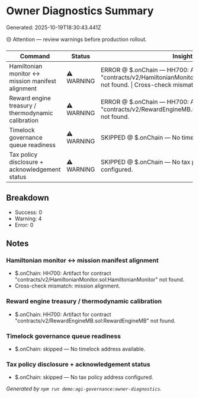 # Owner Diagnostics Summary

Generated: 2025-10-19T18:30:43.441Z

🟡 Attention — review warnings before production rollout.

| Command | Status | Insight | Duration |
| --- | --- | --- | --- |
| Hamiltonian monitor ↔ mission manifest alignment | ⚠️ WARNING | ERROR @ $.onChain — HH700: Artifact for contract "contracts/v2/HamiltonianMonitor.sol:HamiltonianMonitor" not found. \| Cross-check mismatch: mission alignment. | 5.00 s |
| Reward engine treasury / thermodynamic calibration | ⚠️ WARNING | ERROR @ $.onChain — HH700: Artifact for contract "contracts/v2/RewardEngineMB.sol:RewardEngineMB" not found. | 4.68 s |
| Timelock governance queue readiness | ⚠️ WARNING | SKIPPED @ $.onChain — No timelock address available. | 3.86 s |
| Tax policy disclosure + acknowledgement status | ⚠️ WARNING | SKIPPED @ $.onChain — No tax policy address configured. | 3.79 s |

## Breakdown

- Success: 0
- Warning: 4
- Error: 0

## Notes

### Hamiltonian monitor ↔ mission manifest alignment
- $.onChain: HH700: Artifact for contract "contracts/v2/HamiltonianMonitor.sol:HamiltonianMonitor" not found.
- Cross-check mismatch: mission alignment.

### Reward engine treasury / thermodynamic calibration
- $.onChain: HH700: Artifact for contract "contracts/v2/RewardEngineMB.sol:RewardEngineMB" not found.

### Timelock governance queue readiness
- $.onChain: skipped — No timelock address available.

### Tax policy disclosure + acknowledgement status
- $.onChain: skipped — No tax policy address configured.

_Generated by `npm run demo:agi-governance:owner-diagnostics`._
